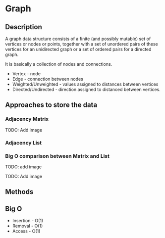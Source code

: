 # Graph

## Description
A graph data structure consists of a finite (and possibly mutable) set of vertices or nodes or points, together with a set of unordered pairs of these vertices for an unidirected graph or a set of ordered pairs for a directed graph.

It is basically a collection of nodes and connections.

- Vertex - node
- Edge - connection between nodes
- Weighted/Unweighted - values assigned to distances between vertices
- Directed/Undirected - direction assigned to distanced between vertices.

## Approaches to store the data

### Adjacency Matrix

TODO: Add image

### Adjacency List

### Big O comparison between Matrix and List

TODO: add image


TODO: Add image

## Methods

## Big O

* Insertion - O(1)
* Removal - O(1)
* Access - O(1)


